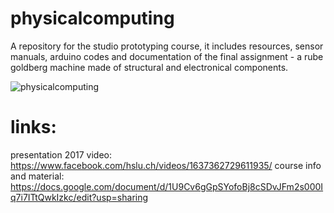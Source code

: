 # physicalcomputing
A repository for the studio prototyping course, it includes resources, sensor manuals, arduino codes and documentation of the final assignment - a rube goldberg machine made of structural and electronical components.

![physicalcomputing](https://github.com/digitalideation/physicalcomputing/blob/master/2017/2017-03-18%2017.05.33.jpg)

# links:
presentation 2017 video: https://www.facebook.com/hslu.ch/videos/1637362729611935/
course info and material: https://docs.google.com/document/d/1U9Cv6gGpSYofoBj8cSDvJFm2s000Iq7i7ITtQwkIzkc/edit?usp=sharing
